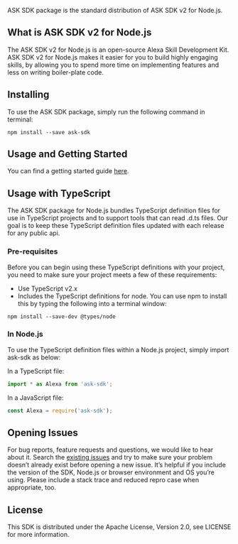 ASK SDK package is the standard distribution of ASK SDK v2 for Node.js.

## What is ASK SDK v2 for Node.js

The ASK SDK v2 for Node.js is an open-source Alexa Skill Development Kit. ASK SDK v2 for Node.js makes it easier for you to build highly engaging skills, by allowing you to spend more time on implementing features and less on writing boiler-plate code.

## Installing
To use the ASK SDK package, simply run the following command in terminal:

```
npm install --save ask-sdk
```

## Usage and Getting Started

You can find a getting started guide [here](https://github.com/alexa/alexa-skills-kit-sdk-for-nodejs/wiki).

## Usage with TypeScript
The ASK SDK package for Node.js bundles TypeScript definition files for use in TypeScript projects and to support tools that can read .d.ts files. Our goal is to keep these TypeScript definition files updated with each release for any public api.

### Pre-requisites
Before you can begin using these TypeScript definitions with your project, you need to make sure your project meets a few of these requirements:
- Use TypeScript v2.x
- Includes the TypeScript definitions for node. You can use npm to install this by typing the following into a terminal window:

```
npm install --save-dev @types/node
```

### In Node.js
To use the TypeScript definition files within a Node.js project, simply import ask-sdk as below:

In a TypeScript file:

```typescript
import * as Alexa from 'ask-sdk';
```

In a JavaScript file:

```javascript
const Alexa = require('ask-sdk');
```

## Opening Issues
For bug reports, feature requests and questions, we would like to hear about it. Search the [existing issues](https://github.com/alexa/alexa-skills-kit-sdk-for-nodejs/issues) and try to make sure your problem doesn’t already exist before opening a new issue. It’s helpful if you include the version of the SDK, Node.js or browser environment and OS you’re using. Please include a stack trace and reduced repro case when appropriate, too. 

## License
This SDK is distributed under the Apache License, Version 2.0, see LICENSE for more information.
